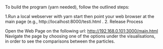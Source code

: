 To build the program (yarn needed), follow the outlined steps:


1.Run a local webserver with yarn start then point your web browser at the 
main page (e.g., http://localhost:8000/testi.html .
2. Release Process



Open the Web Page on the following url: http://192.168.0.101:3000/main.html
Navigate the page by choosing one of the options under the visualisations, 
in order to see the comparisons between the particles.